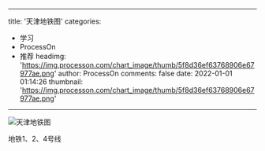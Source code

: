 
---
title: '天津地铁图'
categories: 
 - 学习
 - ProcessOn
 - 推荐
headimg: 'https://img.processon.com/chart_image/thumb/5f8d36ef63768906e67977ae.png'
author: ProcessOn
comments: false
date: 2022-01-01 01:14:26
thumbnail: 'https://img.processon.com/chart_image/thumb/5f8d36ef63768906e67977ae.png'
---

<div>   
<img class="thumb" alt="天津地铁图" src="https://img.processon.com/chart_image/thumb/5f8d36ef63768906e67977ae.png" referrerpolicy="no-referrer">
<p>地铁1、2、4号线</p>  
</div>
            